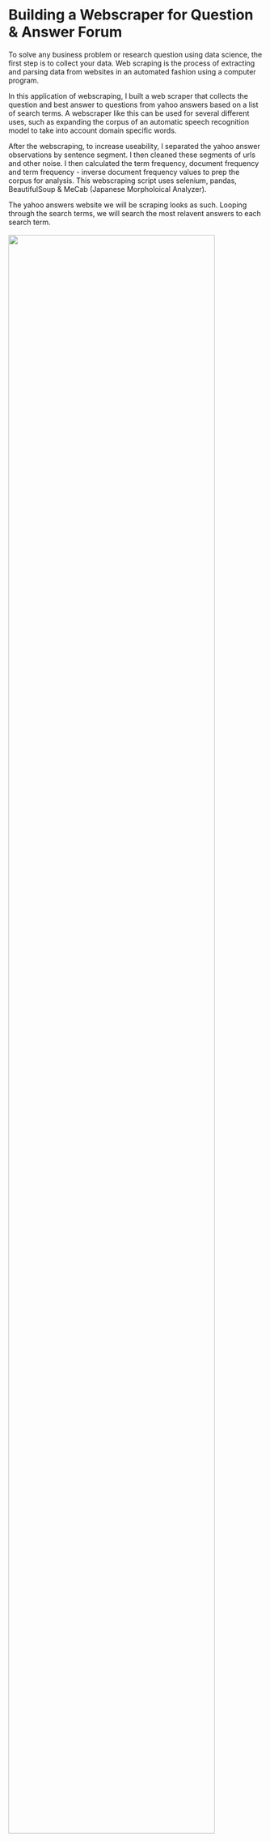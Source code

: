 # Building a Webscraper for Question & Answer Forum

To solve any business problem or research question using data science, the first step is to collect your data.
Web scraping is the process of extracting and parsing data from websites in an automated fashion using a computer program.

In this application of webscraping, I built a web scraper that collects the question and best answer to questions from yahoo answers based on a list of search terms. A webscraper like this can be used for several different uses, such as expanding the corpus of an automatic speech recognition model to take into account domain specific words. 

After the webscraping, to increase useability, I separated the yahoo answer observations by sentence segment. I then cleaned these segments of urls and other noise. I then calculated the term frequency, document frequency and term frequency - inverse document frequency values to prep the corpus for analysis. This webscraping script uses selenium, pandas, BeautifulSoup & MeCab (Japanese Morpholoical Analyzer).

The yahoo answers website we will be scraping looks as such. Looping through the search terms, we will search the most relavent answers to each search term. <br />
<br />
<img src="images/img_1.png" width="90%" height="90%">

For each search term we will be collecting the url links for 10 pages worth of search results.
<img src="images/img_2.png" width="90%" height="90%">

Then we will be scraping each url for the best answer at the top of the page. 
<img src="images/img_3.png" width="90%" height="90%">

There are 4 scripts in this webscraping process.
[To see the scripts & results please visit the github repository for this project.](https://github.com/haruka-takagi-datascience/yahoo_webscraper)

### yahoo_webcrawl_1.py
This script collects urls from yahoo answer page search. With a maximum of 300 urls per search term.
This script outputs a dataframe of seed_word, rank, url and word_id.
<img src="images/img_4.png" width="70%" height="70%">

### yahoo_webcrawl_2.py
This script scrapes html files for saving from url list from yahoo_webcrawl_1.py
This script outputs a folder of saved html files.

### yahoo_webcrawl_3.py
This script extracts the question and best answer from each html file.
This script outputs url_df.csv with a new added text column showing the scraped text. 
 <img src="images/img_5.png">

### yahoo_webcrawl_4.py
This script does the following processes in the order listed below.
1. Cleans text (url_df_cleaned.csv)
2. Segments text into sentence sequences (sequence_webcrawl_cleaned_df.csv)
3. Creates nouns list for tf-idf (nouns_list_all.txt)
4. Create term frequency for each noun over the same seed words (tf_by_seed_df.csv)
5. Create document frequency for each noun (df_by_all.csv)
6. Create idf (df_by_all.csv)
7. Create tf_idf data frame by seed word for all nouns (tf_idf_by_seed.csv)

## RESULTS
### url_df_cleaned.csv
This csv contains the url, rank, original text and cleaned text of yahoo answer websearch.
- seed_word: seed word
- rank: rank in yahoo search result
- url: url of yahoo answers search
- word_id : numerical id of seed word (detailed in word_df)
- text : string of scraped text from yahoo search results (includes the question and the best answer to question) (NOT CLEANED)
- segmented_text : list of text segmented by sentence (CLEANED)
- sequence_length : number of sentences in text (numerical)
- segmented_text_joined : joined string of segmented_text (CLEANED)
<img src="images/img_6.png">
 
### sequence_webcrawl_cleaned_df.csv
This csv ontains the url, rank, and cleaned sequence text of yahoo answer web search.
- seed_word : seed word
- rank : rank in yahoo search result
- seq_sentence_n : nth sequence value
- cleaned_segmented_text : cleaned text sequence by sentence
<img src="images/img_7.png">

### nouns_list_all.txt
List of all nouns in yahoo answer web search. (tokenized with Mecab)
<img src="images/img_8.png">

### tf_by_seed_df.csv
This csv contains term frequency for all nouns by seed word.
- seed_word : seed word
- tf_by_seed(セーフガード) : セーフガード term frequency by seed word
- tf_by_seed(ウォリアーズ) : ウォリアーズ term frequency by seed word
- continues of all nouns in noun list
<img src="images/img_9.png">

### df_by_all.csv
This csv contains document frequency and inverse document frequency (idf) for all nouns
- words : all nouns in yahoo web search ( from nouns_list_all.txt)
- document_frequency : number of appearances of nouns across all documents (documents = yahoo answers search results)
- idf : inverse document frequency for all nouns across all documents (idf = log(N - n - 0.5)/(n + 0.5) for N = number of documents & n = df(noun)
<img src="images/img_10.png">

### tf_idf_by_seed.csv
This csv contains tf_idf by seed for all nouns in yahoo web search
- seed_word : seed word
- セーフガード : tf_idf of noun ( セーフガード ) by seed word
- ウォリアーズ: tf_idf of noun ( ウォリアーズ ) by seed word
- continues of all nouns in noun list
<img src="images/img_11.png">

Thank you for reading!
